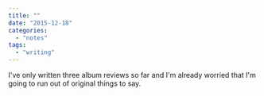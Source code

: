 ```yaml
---
title: ""
date: "2015-12-18"
categories: 
  - "notes"
tags: 
  - "writing"
---
```


I've only written three album reviews so far and I'm already worried that I'm going to run out of original things to say.
